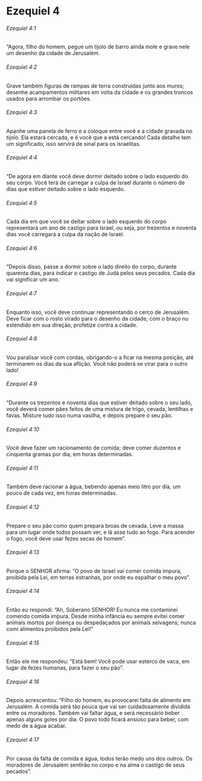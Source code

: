 # Ezequiel 4

###### Ezequiel 4:1

“Agora, filho do homem, pegue um tijolo de barro ainda mole e grave nele um desenho da cidade de Jerusalém.

###### Ezequiel 4:2

Grave também figuras de rampas de terra construídas junto aos muros; desenhe acampamentos militares em volta da cidade e os grandes troncos usados para arrombar os portões.

###### Ezequiel 4:3

Apanhe uma panela de ferro e a coloque entre você e a cidade gravada no tijolo. Ela estará cercada, e é você que a está cercando! Cada detalhe tem um significado; isso servirá de sinal para os israelitas.

###### Ezequiel 4:4

“De agora em diante você deve dormir deitado sobre o lado esquerdo do seu corpo. Você terá de carregar a culpa de Israel durante o número de dias que estiver deitado sobre o lado esquerdo.

###### Ezequiel 4:5

Cada dia em que você se deitar sobre o lado esquerdo do corpo representará um ano de castigo para Israel, ou seja, por trezentos e noventa dias você carregará a culpa da nação de Israel.

###### Ezequiel 4:6

“Depois disso, passe a dormir sobre o lado direito do corpo, durante quarenta dias, para indicar o castigo de Judá pelos seus pecados. Cada dia vai significar um ano.

###### Ezequiel 4:7

Enquanto isso, você deve continuar representando o cerco de Jerusalém. Deve ficar com o rosto virado para o desenho da cidade; com o braço nu estendido em sua direção, profetize contra a cidade.

###### Ezequiel 4:8

Vou paralisar você com cordas, obrigando-o a ficar na mesma posição, até terminarem os dias da sua aflição. Você não poderá se virar para o outro lado!

###### Ezequiel 4:9

“Durante os trezentos e noventa dias que estiver deitado sobre o seu lado, você deverá comer pães feitos de uma mistura de trigo, cevada, lentilhas e favas. Misture tudo isso numa vasilha, e depois prepare o seu pão.

###### Ezequiel 4:10

Você deve fazer um racionamento de comida; deve comer duzentos e cinquenta gramas por dia, em horas determinadas.

###### Ezequiel 4:11

Também deve racionar a água, bebendo apenas meio litro por dia, um pouco de cada vez, em horas determinadas.

###### Ezequiel 4:12

Prepare o seu pão como quem prepara broas de cevada. Leve a massa para um lugar onde todos possam ver, e lá asse tudo ao fogo. Para acender o fogo, você deve usar fezes secas de homem”.

###### Ezequiel 4:13

Porque o SENHOR afirma: “O povo de Israel vai comer comida impura, proibida pela Lei, em terras estranhas, por onde eu espalhar o meu povo”.

###### Ezequiel 4:14

Então eu respondi: “Ah, Soberano SENHOR! Eu nunca me contaminei comendo comida impura. Desde minha infância eu sempre evitei comer animais mortos por doença ou despedaçados por animais selvagens; nunca comi alimentos proibidos pela Lei!”

###### Ezequiel 4:15

Então ele me respondeu: “Está bem! Você pode usar esterco de vaca, em lugar de fezes humanas, para fazer o seu pão”.

###### Ezequiel 4:16

Depois acrescentou: “Filho do homem, eu provocarei falta de alimento em Jerusalém. A comida será tão pouca que vai ser cuidadosamente dividida entre os moradores. Também vai faltar água, e será necessário beber apenas alguns goles por dia. O povo todo ficará ansioso para beber, com medo de a água acabar.

###### Ezequiel 4:17

Por causa da falta de comida e água, todos terão medo uns dos outros. Os moradores de Jerusalém sentirão no corpo e na alma o castigo de seus pecados”.

